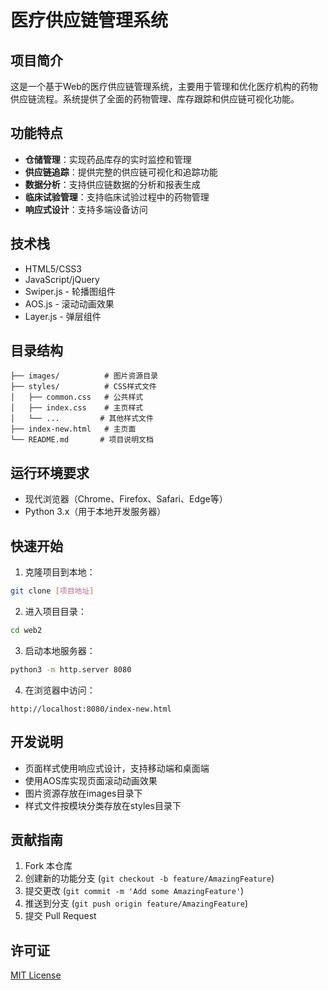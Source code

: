 # 医疗供应链管理系统

## 项目简介

这是一个基于Web的医疗供应链管理系统，主要用于管理和优化医疗机构的药物供应链流程。系统提供了全面的药物管理、库存跟踪和供应链可视化功能。

## 功能特点

- **仓储管理**：实现药品库存的实时监控和管理
- **供应链追踪**：提供完整的供应链可视化和追踪功能
- **数据分析**：支持供应链数据的分析和报表生成
- **临床试验管理**：支持临床试验过程中的药物管理
- **响应式设计**：支持多端设备访问

## 技术栈

- HTML5/CSS3
- JavaScript/jQuery
- Swiper.js - 轮播图组件
- AOS.js - 滚动动画效果
- Layer.js - 弹层组件

## 目录结构

```
├── images/          # 图片资源目录
├── styles/          # CSS样式文件
│   ├── common.css   # 公共样式
│   ├── index.css    # 主页样式
│   └── ...         # 其他样式文件
├── index-new.html   # 主页面
└── README.md       # 项目说明文档
```

## 运行环境要求

- 现代浏览器（Chrome、Firefox、Safari、Edge等）
- Python 3.x（用于本地开发服务器）

## 快速开始

1. 克隆项目到本地：
```bash
git clone [项目地址]
```

2. 进入项目目录：
```bash
cd web2
```

3. 启动本地服务器：
```bash
python3 -m http.server 8080
```

4. 在浏览器中访问：
```
http://localhost:8080/index-new.html
```

## 开发说明

- 页面样式使用响应式设计，支持移动端和桌面端
- 使用AOS库实现页面滚动动画效果
- 图片资源存放在images目录下
- 样式文件按模块分类存放在styles目录下

## 贡献指南

1. Fork 本仓库
2. 创建新的功能分支 (`git checkout -b feature/AmazingFeature`)
3. 提交更改 (`git commit -m 'Add some AmazingFeature'`)
4. 推送到分支 (`git push origin feature/AmazingFeature`)
5. 提交 Pull Request

## 许可证

[MIT License](LICENSE)